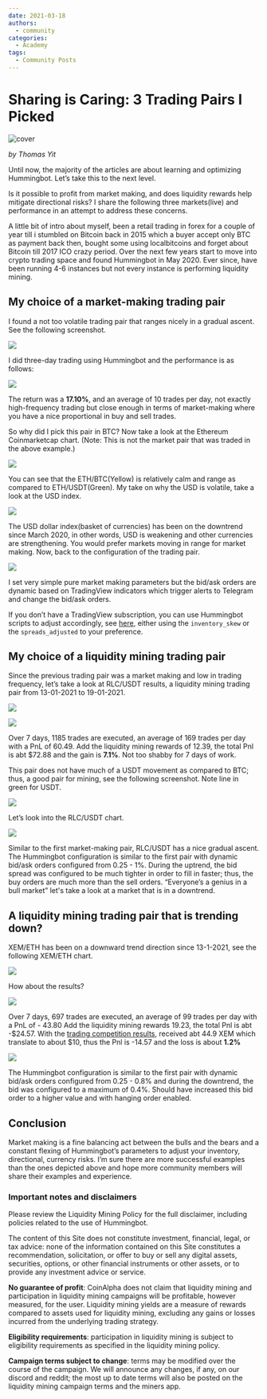 ```yaml
---
date: 2021-03-18
authors:
  - community
categories:
  - Academy
tags:
  - Community Posts
---
```


# Sharing is Caring: 3 Trading Pairs I Picked

![cover](cover.webp)

*by Thomas Yit*

Until now, the majority of the articles are about learning and optimizing Hummingbot. Let’s take this to the next level. 

Is it possible to profit from market making, and does liquidity rewards help mitigate directional risks? I share the following three markets(live) and performance in an attempt to address these concerns. 

A little bit of intro about myself, been a retail trading in forex for a couple of year till i stumbled on Bitcoin back in 2015 which a buyer accept only BTC as payment back then, bought some using localbitcoins and forget about Bitcoin till 2017 ICO crazy period. Over the next few years start to move into crypto trading space and found Hummingbot in May 2020. Ever since, have been running 4-6 instances but not every instance is performing liquidity mining.

<!-- more -->

## My choice of a market-making trading pair

I found a not too volatile trading pair that ranges nicely in a gradual ascent. See the following screenshot. 

![](./firstpair.png) 

I did three-day trading using Hummingbot and the performance is as follows:

![](./firstpair-performance.png) 

The return was a **17.10%**, and an average of 10 trades per day, not exactly high-frequency trading but close enough in terms of market-making
 where you have a nice proportional in buy and sell trades. 

So why did I pick this pair in BTC? Now take a look at the Ethereum Coinmarketcap chart. 
(Note: This is not the market pair that was traded in the above example.)

![](./ethereum.png) 

You can see that the ETH/BTC(Yellow) is relatively calm and range as compared to ETH/USDT(Green). My take on why the USD is volatile, 
take a look at the USD index.

![](./USD-index.png) 

The USD dollar index(basket of currencies) has been on the downtrend since March 2020, in other words, USD is weakening and other currencies are
strengthening. You would prefer markets moving in range for market making. Now, back to the configuration of the trading pair.

![](./firstpair-config.png) 

I set very simple pure market making parameters but the bid/ask orders are dynamic based on TradingView indicators which trigger alerts to Telegram and change the bid/ask orders.
 
If you don’t have a TradingView subscription, you can use Hummingbot scripts to adjust accordingly, see 
[here](https://github.com/hummingbot/hummingbot/tree/master/scripts), either using the `inventory_skew` or the `spreads_adjusted` to your preference. 

## My choice of a liquidity mining trading pair 

Since the previous trading pair was a market making and low in trading frequency, let’s take a look at RLC/USDT results, 
a liquidity mining trading pair from 13-01-2021 to 19-01-2021.

![](./RLCUSDT.png) 

![](./liquidity-mining-rewards.png) 


Over 7 days, 1185 trades are executed, an average of 169 trades per day with a PnL of 60.49. Add the liquidity mining rewards of 12.39, 
the total Pnl is abt $72.88 and the gain is **7.1%**. Not too shabby for 7 days of work. 

This pair does not have much of a USDT movement as compared to BTC; thus, a good pair for mining, see the following screenshot. 
Note line in green for USDT.

![](./RLCUSDT-cmchart.png) 

Let’s look into the RLC/USDT chart.

![](./RLCUSDT-tvchart.png) 


Similar to the first market-making pair, RLC/USDT has a nice gradual ascent. The Hummingbot configuration is similar to the first pair with dynamic
bid/ask orders configured from 0.25 - 1%. During the uptrend, the bid spread was configured to be much tighter in order to fill in faster; thus, 
the buy orders are much more than the sell orders.  “Everyone’s a genius in a bull market” let's take a look at a market that is in a downtrend.

## A liquidity mining trading pair that is trending down? 

XEM/ETH has been on a downward trend direction since 13-1-2021, see the following XEM/ETH chart.

![](./XEMETH-tvchart.png) 

How about the results? 

![](./XEMETH-performance.png) 

Over 7 days, 697 trades are executed, an average of 99 trades per day with a PnL of - 43.80 Add the liquidity mining rewards 19.23,
the total Pnl is abt -$24.57. With the [trading competition results](https://www.binance.com/en/support/announcement/6eb604a5a1a14b4bb21d317fc6e9a5d0), 
received abt 44.9 XEM which translate to about $10, thus the Pnl is -14.57 and the loss is about **1.2%**

![](./XEMETH-trading-competition.png) 


The Hummingbot configuration is similar to the first pair with dynamic bid/ask orders configured from 0.25 - 0.8% and during the downtrend,
the bid was configured to a maximum of 0.4%. Should have increased this bid order to a higher value and with hanging order enabled. 

## Conclusion 

Market making is a fine balancing act between the bulls and the bears and a constant flexing of Hummingbot’s parameters to adjust your inventory,
directional, currency risks. I’m sure there are more successful examples than the ones depicted above and hope more community members will share their examples and experience.


### Important notes and disclaimers

Please review the Liquidity Mining Policy for the full disclaimer, including policies related to the use of Hummingbot.

The content of this Site does not constitute investment, financial, legal, or tax advice: none of the information contained on this Site constitutes a recommendation, solicitation, or offer to buy or sell any digital assets, securities, options, or other financial instruments or other assets, or to provide any investment advice or service.

**No guarantee of profit**: CoinAlpha does not claim that liquidity mining and participation in liquidity mining campaigns will be profitable, however measured, for the user. Liquidity mining yields are a measure of rewards compared to assets used for liquidity mining, excluding any gains or losses incurred from the underlying trading strategy.

**Eligibility requirements**: participation in liquidity mining is subject to eligibility requirements as specified in the liquidity mining policy.

**Campaign terms subject to change**: terms may be modified over the course of the campaign. We will announce any changes, if any, on our discord and reddit; the most up to date terms will also be posted on the liquidity mining campaign terms and the miners app.
